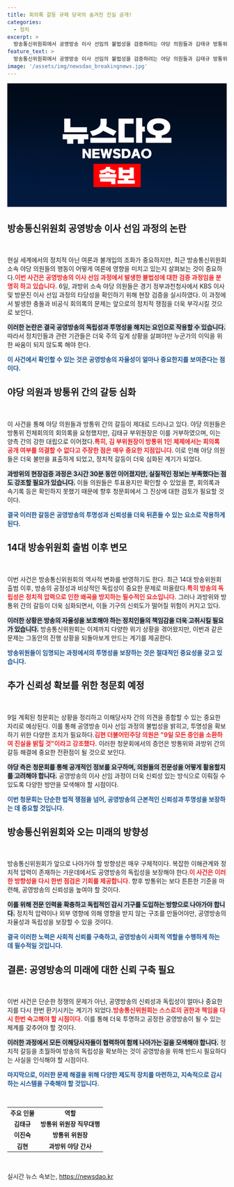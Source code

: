 ```yaml
---
title: 회의록 갈등 규제 당국의 숨겨진 진실 공개!
categories:
  - 정치
excerpt: >
  방송통신위원회에서 공영방송 이사 선임의 불법성을 검증하려는 야당 의원들과 김태규 방통위 직무대행 간 갈등이 심화되고 있다. 9일 청문회를 앞두고 고성과 충돌이 예고된 가운데, 이사 선임 과정의 불법성이 또다시 도마 위에 오를 전망이다.
feature_text: >
  방송통신위원회에서 공영방송 이사 선임의 불법성을 검증하려는 야당 의원들과 김태규 방통위 직무대행 간 갈등이 심화되고 있다. 9일 청문회를 앞두고 고성과 충돌이 예고된 가운데, 이사 선임 과정의 불법성이 또다시 도마 위에 오를 전망이다.
image: '/assets/img/newsdao_breakingnews.jpg'
---
```


<p><img src="/assets/img/newsdao_breakingnews.jpg" alt="pcversion 속보" /></p>

<h2 data-ke-size="size26">방송통신위원회 공영방송 이사 선임 과정의 논란</h2>

<p data-ke-size="size16">&nbsp;</p>

<p>현실 세계에서의 정치적 아닌 여론과 불개입의 조화가 중요하지만, 최근 방송통신위원회 소속 야당 의원들의 행동이 어떻게 여론에 영향을 미치고 있는지 살펴보는 것이 중요하다.<b><span style="color: #ee2323;">이번 사건은 공영방송의 이사 선임 과정에서 발생한 불법성에 대한 검증 과정임을 분명히 하고 있습니다.</span></b> 6일, 과방위 소속 야당 의원들은 경기 정부과천청사에서 KBS 이사 및 방문진 이사 선임 과정의 타당성을 확인하기 위해 현장 검증을 실시하였다. 이 과정에서 발생한 충돌과 비공식 회의록의 문제는 앞으로의 정치적 쟁점을 더욱 부각시킬 것으로 보인다.</p>

<p><b><span style="background-color: #21538527;">이러한 논란은 결국 공영방송의 독립성과 투명성을 해치는 요인으로 작용할 수 있습니다.</span></b> 따라서 정치인들과 관련 기관들은 더욱 주의 깊게 상황을 살펴야만 누군가의 이익을 위한 싸움이 되지 않도록 해야 한다.</p>

<p><b><span style="color: #1a5490;">이 사건에서 확인할 수 있는 것은 공영방송의 자율성이 얼마나 중요한지를 보여준다는 점이다.</span></b></p>

<h2 data-ke-size="size26">야당 의원과 방통위 간의 갈등 심화</h2>

<p data-ke-size="size16">&nbsp;</p>

<p>이 사건을 통해 야당 의원들과 방통위 간의 갈등이 제대로 드러나고 있다. 야당 의원들은 방통위 전체회의의 회의록을 요청했지만, 김태규 부위원장은 이를 거부하였으며, 이는 양측 간의 강한 대립으로 이어졌다.<b><span style="color: #ee2323;">특히, 김 부위원장이 방통위 1인 체제에서는 회의록 공개 여부를 의결할 수 없다고 주장한 점은 매우 중요한 지점입니다. </span></b> 이로 인해 야당 의원들은 더욱 불만을 표출하게 되었고, 정치적 갈등이 더욱 심화된 계기가 되었다.</p>

<p><b><span style="background-color: #21538527;">과방위의 현장검증 과정은 3시간 30분 동안 이어졌지만, 실질적인 정보는 부족했다는 점도 강조할 필요가 있습니다.</span></b> 이들 의원들은 투표용지만 확인할 수 있었을 뿐, 회의록과 속기록 등은 확인하지 못했기 때문에 향후 청문회에서 그 진상에 대한 검토가 필요할 것이다.</p>

<p><b><span style="color: #1a5490;">결국 이러한 갈등은 공영방송의 투명성과 신뢰성을 더욱 뒤흔들 수 있는 요소로 작용하게 된다.</span></b></p>

<h2 data-ke-size="size26">14대 방송위원회 출범 이후 변모</h2>

<p data-ke-size="size16">&nbsp;</p>

<p>이번 사건은 방송통신위원회의 역사적 변화를 반영하기도 한다. 최근 14대 방송위원회 출범 이후, 방송의 공정성과 비상적인 독립성이 중요한 문제로 떠올랐다.<b><span style="color: #ee2323;">특히 방송의 독립성은 정치적 압력으로 인한 왜곡을 방지하는 필수적인 요소입니다.</span></b> 그러나 과방위와 방통위 간의 갈등이 더욱 심화되면서, 이들 기구의 신뢰도가 떨어질 위험이 커지고 있다.</p>

<p><b><span style="background-color: #21538527;">이러한 상황은 방송의 자율성을 보호해야 하는 정치인들의 책임감을 더욱 고취시킬 필요가 있습니다.</span></b> 방송통신위원회는 이제까지 다양한 위기 상황을 겪어왔지만, 이번과 같은 문제는 그동안의 진행 상황을 되돌아보게 만드는 계기를 제공한다.</p>

<p><b><span style="color: #1a5490;">방송위원들이 임명되는 과정에서의 투명성을 보장하는 것은 절대적인 중요성을 갖고 있습니다.</span></b></p>

<h2 data-ke-size="size26">추가 신뢰성 확보를 위한 청문회 예정</h2>

<p data-ke-size="size16">&nbsp;</p>

<p>9일 계획된 청문회는 상황을 정리하고 이해당사자 간의 의견을 종합할 수 있는 중요한 자리로 예상된다. 이를 통해 공영방송 이사 선임 과정의 불법성을 밝히고, 투명성을 확보하기 위한 다양한 조치가 필요하다.<b><span style="color: #ee2323;">김현 더불어민주당 의원은 "9일 모든 증인을 소환하여 진실을 밝힐 것"이라고 강조했다.</span></b> 이러한 청문회에서의 증언은 방통위와 과방위 간의 갈등 해결에 중요한 전환점이 될 것으로 보인다.</p>

<p><b><span style="background-color: #21538527;">야당 측은 청문회를 통해 공개적인 정보를 요구하며, 의원들의 전문성을 어떻게 활용할지를 고려해야 합니다.</span></b> 공영방송의 이사 선임 과정이 더욱 신뢰성 있는 방식으로 이뤄질 수 있도록 다양한 방안을 모색해야 할 시점이다.</p>

<p><b><span style="color: #1a5490;">이번 청문회는 단순한 법적 쟁점을 넘어, 공영방송의 근본적인 신뢰성과 투명성을 보장하는 데 중요할 것입니다.</span></b></p>

<h2 data-ke-size="size26">방송통신위원회와 오는 미래의 방향성</h2>

<p data-ke-size="size16">&nbsp;</p>

<p>방송통신위원회가 앞으로 나아가야 할 방향성은 매우 구체적이다. 복잡한 이해관계와 정치적 압력이 존재하는 가운데에서도 공영방송의 독립성을 보장해야 한다.<b><span style="color: #ee2323;">이 사건은 이러한 방향성을 다시 한번 점검은 기회를 제공합니다.</span></b> 향후 방통위는 보다 튼튼한 기준을 마련해, 공영방송의 신뢰성을 높여야 할 것이다.</p>

<p><b><span style="background-color: #21538527;">이를 위해 전문 인력을 확충하고 독립적인 감시 기구를 도입하는 방향으로 나아가야 합니다.</span></b> 정치적 압력이나 외부 영향에 의해 영향을 받지 않는 구조를 만들어야만, 공영방송의 자율성과 독립성을 보장할 수 있을 것이다.</p>

<p><b><span style="color: #1a5490;">결국 이러한 노력은 사회적 신뢰를 구축하고, 공영방송이 사회적 역할을 수행하게 하는 데 필수적일 것입니다.</span></b></p>

<h2 data-ke-size="size26">결론: 공영방송의 미래에 대한 신뢰 구축 필요</h2>

<p data-ke-size="size16">&nbsp;</p>

<p>이번 사건은 단순한 정쟁의 문제가 아닌, 공영방송의 신뢰성과 독립성이 얼마나 중요한지를 다시 한번 환기시키는 계기가 되었다.<b><span style="color: #ee2323;">방송통신위원회는 스스로의 권한과 책임을 다시 한번 숙고해야 할 시점이다.</span></b> 이를 통해 더욱 투명하고 공정한 공영방송이 될 수 있는 체계를 갖추어야 할 것이다.</p>

<p><b><span style="background-color: #21538527;">이러한 과정에서 모든 이해당사자들이 협력하여 함께 나아가는 길을 모색해야 합니다.</span></b> 정치적 갈등을 초월하여 방송의 독립성을 확보하는 것이 공영방송을 위해 반드시 필요하다는 사실을 인식해야 할 시점이다.</p>

<p><b><span style="color: #1a5490;">마지막으로, 이러한 문제 해결을 위해 다양한 제도적 장치를 마련하고, 지속적으로 감시하는 시스템을 구축해야 할 것입니다.</span></b></p>

<p data-ke-size="size16">&nbsp;</p>

<table style="width: 100%;">
    <tr>
        <td style="text-align: center; height: 17px;"><b>주요 인물</b></td>
        <td style="text-align: center; height: 17px;"><b>역할</b></td>
    </tr>
    <tr>
        <td style="text-align: center; height: 17px;"><b>김태규</b></td>
        <td style="text-align: center; height: 17px;"><b>방통위 위원장 직무대행</b></td>
    </tr>
    <tr>
        <td style="text-align: center; height: 17px;"><b>이진숙</b></td>
        <td style="text-align: center; height: 17px;"><b>방통위 위원장</b></td>
    </tr>
    <tr>
        <td style="text-align: center; height: 17px;"><b>김현</b></td>
        <td style="text-align: center; height: 17px;"><b>과방위 야당 간사</b></td>
    </tr>
</table>

<p data-ke-size="size16">&nbsp;</p>
실시간 뉴스 속보는, <a href="https://newsdao.kr" rel="dofollow">https://newsdao.kr</a>


